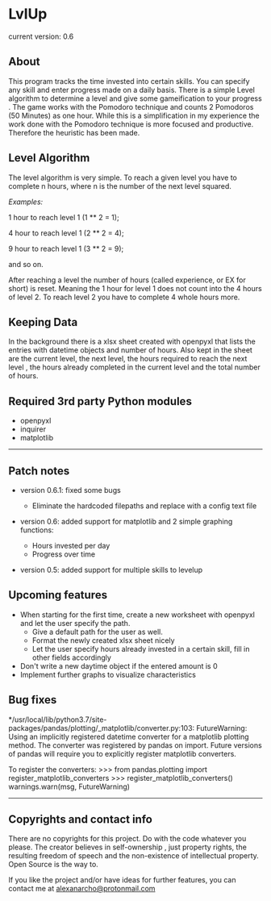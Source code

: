 # LvlUp
current version: 0.6

## About
This program tracks the time invested into certain skills.  You can specify any skill and enter progress made on a
 daily basis. There is a simple Level algorithm to determine a level and give some gameification to your progress
. The game works with the Pomodoro technique and counts 2 Pomodoros (50 Minutes) as one hour. While this is a
 simplification in my experience the work done with the Pomodoro technique is more focused and productive. Therefore
 the heuristic has been made.

## Level Algorithm
The level algorithm is very simple. To reach a given level you have to complete n hours, where n is the number of the
 next level squared.

_Examples:_

1 hour to reach level 1 (1 ** 2 = 1);

4 hour to reach level 1 (2 ** 2 = 4);

9 hour to reach level 1 (3 ** 2 = 9);

and so on.

After reaching a level the number of hours (called experience, or EX for short) is reset. Meaning the 1 hour 
for level 1 does not count into the 4 hours of level 2. To reach level 2 you have to complete 4 whole hours more.

## Keeping Data
In the background there is a xlsx sheet created with openpyxl that lists the entries with datetime objects and number
 of hours. Also kept in the sheet are the current level, the next level, the hours required to reach the next level
 , the hours already completed in the current level and the total number of hours.

## Required 3rd party Python modules
* openpyxl
* inquirer
* matplotlib

---
## Patch notes
* version 0.6.1: fixed some bugs
    * Eliminate the hardcoded filepaths and replace with a config text file

* version 0.6: added support for matplotlib and 2 simple graphing functions:
    * Hours invested per day
    * Progress over time

* version 0.5: added support for multiple skills to levelup

## Upcoming features
* When starting for the first time, create a new worksheet with openpyxl and let the user specify the path.
    * Give a default path for the user as well.
    * Format the newly created xlsx sheet nicely
    * Let the user specify hours already invested in a certain skill, fill in other fields accordingly
* Don't write a new daytime object if the entered amount is 0
* Implement further graphs to visualize characteristics

## Bug fixes
*/usr/local/lib/python3.7/site-packages/pandas/plotting/_matplotlib/converter.py:103: FutureWarning: Using an
  implicitly registered datetime converter for a matplotlib plotting method. The converter was registered by pandas
    on import. Future versions of pandas will require you to explicitly register matplotlib converters.

To register the converters:
	>>> from pandas.plotting import register_matplotlib_converters
	>>> register_matplotlib_converters()
  warnings.warn(msg, FutureWarning)


---
## Copyrights and contact info
There are no copyrights for this project. Do with the code whatever you please. The creator believes in self-ownership
, just property rights, the resulting freedom of speech and the non-existence of intellectual property. Open Source
 is the way to.
 
If you like the project and/or have ideas for further features, you can contact me at alexanarcho@protonmail.com